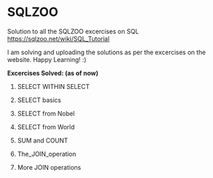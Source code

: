 # SQLZOO
Solution to all the SQLZOO excercises on SQL
https://sqlzoo.net/wiki/SQL_Tutorial

I am solving and uploading the solutions as per the excercises on the website.
Happy Learning! :)

**Excercises Solved:  (as of now)**

1. SELECT WITHIN SELECT

2. SELECT basics

3. SELECT from Nobel

4. SELECT from World

5. SUM and COUNT

6. The_JOIN_operation

7. More JOIN operations
